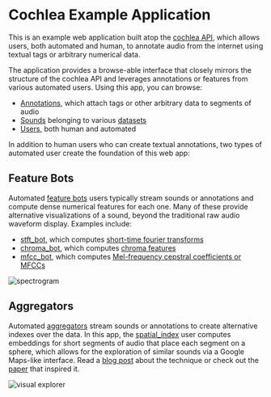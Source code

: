 # Cochlea Example Application
This is an example web application built atop the [cochlea API](https://github.com/JohnVinyard/annotate-api), which allows users, both automated and human, to annotate audio from the internet using textual tags or arbitrary numerical data.

The application provides a browse-able interface that closely mirrors the
structure of the cochlea API  and leverages annotations or features from various
automated users. Using this app, you can browse:

- [Annotations](annotations), which attach tags or other arbitrary data to segments of audio
- [Sounds](sounds) belonging to various [datasets](users?userType=dataset)
- [Users](users), both human and automated

In addition to human users who can create textual annotations, two types
of automated user create the foundation of this web app:

## Feature Bots

Automated [feature bots](users?userType=featurebot) users typically stream sounds or
annotations and compute dense numerical features for each one.  Many of these
provide alternative visualizations of a sound, beyond the traditional raw audio
waveform display.  Examples include:
- [stft_bot](users/stft_bot), which computes [short-time fourier transforms](https://en.wikipedia.org/wiki/Short-time_Fourier_transform)
- [chroma_bot](users/chroma_bot), which computes [chroma features](https://en.wikipedia.org/wiki/Chroma_feature)
- [mfcc_bot](users/mfcc_bot), which computes [Mel-frequency cepstral coefficients or MFCCs](https://en.wikipedia.org/wiki/Mel-frequency_cepstrum)

![spectrogram](https://haythamfayek.com/assets/posts/post1/filter_banks_raw.jpg)

## Aggregators
Automated [aggregators](users?userType=aggregator) stream sounds or annotations to
create alternative indexes over the data.  In this app, the
[spatial_index](users/spatial_index) user computes embeddings for short segments
of audio that place each segment on a sphere, which allows for the exploration
of similar sounds via a Google Maps-like interface.  Read a [blog post](http://johnvinyard.github.io/zounds/search/embeddings/neural-networks/pytorch/2019/02/22/unsupervised-semantic-audio-embeddings.html) about the
technique or check out the [paper](https://arxiv.org/abs/1711.02209) that inspired it.

![visual explorer](/static/visual_explorer.jpg)
